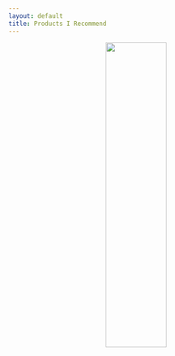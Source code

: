 ```yaml
---
layout: default
title: Products I Recommend
---
```


<center>
<a href="https://click.hmavpn.com/aff_c?offer_id=1&aff_id=1177&file_id=225" target="_blank"><img src="https://media.go2speed.org/brand/files/hmavpn/1/20191127090858-HMABannerV5120x600Dark.png" width="120" height="600" border="0" /></a><img src="https://click.hmavpn.com/aff_i?offer_id=1&file_id=225&aff_id=1177" width="0" height="0" style="position:absolute;visibility:hidden;" border="0" />
</center>
